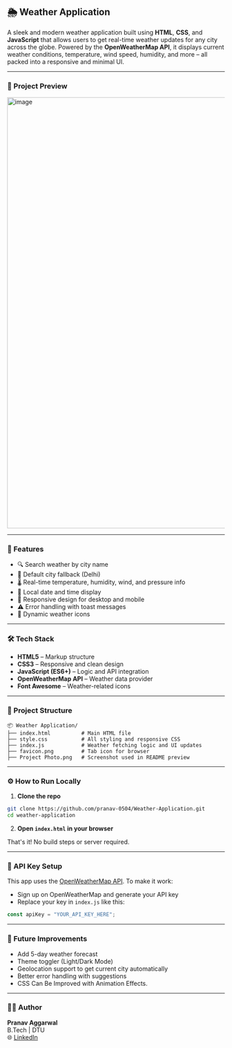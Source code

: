 ## 🌦️ Weather Application

A sleek and modern weather application built using **HTML**, **CSS**, and **JavaScript** that allows users to get real-time weather updates for any city across the globe. Powered by the **OpenWeatherMap API**, it displays current weather conditions, temperature, wind speed, humidity, and more – all packed into a responsive and minimal UI.

---

### 📸 Project Preview

<img width="969" height="999" alt="image" src="https://github.com/user-attachments/assets/3f1b6859-c0bd-40ad-81ab-cd0aedd68260" />


---

### 🚀 Features

- 🔍 Search weather by city name
- 📍 Default city fallback (Delhi)
- 🌡️ Real-time temperature, humidity, wind, and pressure info
- 📅 Local date and time display
- 🧭 Responsive design for desktop and mobile
- ⚠️ Error handling with toast messages
- 🌈 Dynamic weather icons

---

### 🛠️ Tech Stack

- **HTML5** – Markup structure
- **CSS3** – Responsive and clean design
- **JavaScript (ES6+)** – Logic and API integration
- **OpenWeatherMap API** – Weather data provider
- **Font Awesome** – Weather-related icons

---

### 📂 Project Structure

```
📦 Weather Application/
├── index.html          # Main HTML file
├── style.css           # All styling and responsive CSS
├── index.js            # Weather fetching logic and UI updates
├── favicon.png         # Tab icon for browser
├── Project Photo.png   # Screenshot used in README preview
```

---

### ⚙️ How to Run Locally

1. **Clone the repo**

```bash
git clone https://github.com/pranav-0504/Weather-Application.git
cd weather-application
```

2. **Open `index.html` in your browser**

That's it! No build steps or server required.

---

### 🔑 API Key Setup

This app uses the [OpenWeatherMap API](https://openweathermap.org/api). To make it work:

- Sign up on OpenWeatherMap and generate your API key
- Replace your key in `index.js` like this:

```javascript
const apiKey = "YOUR_API_KEY_HERE";
```

---

### 🧪 Future Improvements

- Add 5-day weather forecast
- Theme toggler (Light/Dark Mode)
- Geolocation support to get current city automatically
- Better error handling with suggestions
- CSS Can Be Improved with Animation Effects.

---

### 🧑‍💻 Author

**Pranav Aggarwal**  
B.Tech | DTU  
🌐 [LinkedIn](www.linkedin.com/in/pranav-aggarwal-9a9ba1248)  
